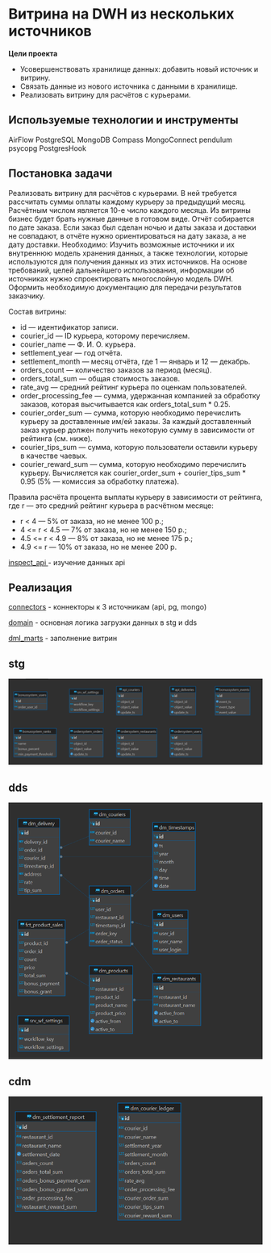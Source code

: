 # Витрина на DWH из нескольких источников

**Цели проекта**

- Усовершенствовать хранилище данных: добавить новый источник и витрину.
- Связать данные из нового источника с данными в хранилище.
- Реализовать витрину для расчётов с курьерами.

## **Используемые технологии и инструменты**

AirFlow
PostgreSQL
MongoDB Compass
MongoConnect
pendulum
psycopg
PostgresHook

## **Постановка задачи**

Реализовать витрину для расчётов с курьерами. В ней требуется рассчитать суммы оплаты каждому курьеру за предыдущий месяц.  Расчётным числом является 10-е число каждого месяца. Из витрины бизнес будет брать нужные данные в готовом виде.
Отчёт собирается по дате заказа. Если заказ был сделан ночью и даты заказа и доставки не совпадают, в отчёте нужно ориентироваться на дату заказа, а не дату доставки.
Необходимо:
Изучить возможные источники и их внутреннюю модель хранения данных, а также технологии, которые используются для получения данных из этих источников.
На основе требований, целей дальнейшего использования, информации об источниках нужно спроектировать многослойную модель DWH.
Оформить необходимую документацию для передачи результатов заказчику.

Состав витрины:

* id —  идентификатор записи.
* courier\_id — ID курьера, которому перечисляем.
* courier\_name — Ф. И. О. курьера.
* settlement\_year  — год отчёта.
* settlement\_month  — месяц отчёта, где 1 — январь и 12 — декабрь.
* orders\_count  — количество заказов за период (месяц).
* orders\_total\_sum  — общая стоимость заказов.
* rate\_avg  — средний рейтинг курьера по оценкам пользователей.
* order\_processing\_fee  — сумма, удержанная компанией за обработку заказов, которая высчитывается      как orders\_total\_sum \* 0.25.
* courier\_order\_sum  — сумма, которую необходимо перечислить курьеру за доставленные им/ей      заказы. За каждый доставленный заказ курьер должен получить некоторую      сумму в зависимости от рейтинга (см. ниже).
* courier\_tips\_sum — сумма, которую пользователи оставили курьеру в качестве чаевых.
* courier\_reward\_sum  — сумма, которую необходимо перечислить курьеру. Вычисляется как courier\_order\_sum + courier\_tips\_sum \* 0.95 (5% — комиссия за обработку платежа).

Правила расчёта процента выплаты курьеру в зависимости от рейтинга, где r — это средний рейтинг курьера в расчётном месяце:

* r < 4 — 5% от заказа, но не менее 100 р.;
* 4 <= r < 4.5 — 7% от заказа, но не менее 150 р.;
* 4.5 <= r < 4.9 — 8% от заказа, но не менее 175 р.;
* 4.9 <= r — 10% от заказа, но не менее 200 р.

[inspect_api ](inspect_api.md)- изучение данных api

## Реализация

[connectors](src/dags/core/connectors) - коннекторы к 3 источникам (api, pg, mongo)

[domain](src/dags/core/domain) - основная логика загрузки данных в stg и dds

[dml_marts](src/dags/dml_marts) - заполнение витрин

## stg

![1730555567604](images/README/1730555567604.png)

## dds

![1730555592079](images/README/1730555592079.png)

## cdm

![1730555618110](images/README/1730555618110.png)
